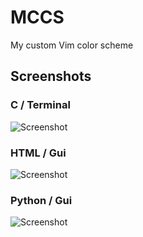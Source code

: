 # MCCS

My custom Vim color scheme

## Screenshots

### C / Terminal

![Screenshot](https://i.ibb.co/vYM4tFZ/vim-c.png)

### HTML / Gui

![Screenshot](https://i.ibb.co/10cZG4g/gvim-html.png)

### Python / Gui

![Screenshot](https://i.ibb.co/F6wD9GC/gvim-python.png)
